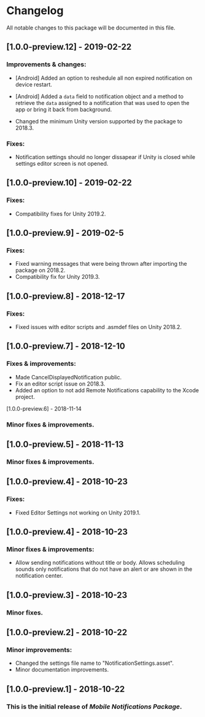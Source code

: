 # Changelog
All notable changes to this package will be documented in this file.

## [1.0.0-preview.12] - 2019-02-22

### Improvements & changes:

- [Android] Added an option to reshedule all non expired notification on device restart.
- [Android] Added a `data` field to notification object and a method to retrieve the `data` assigned to a notification that was used to open the app or bring it back from background.

- Changed the minimum Unity version supported by the package to 2018.3.

### Fixes:

- Notification settings should no longer dissapear if Unity is closed while settings editor screen is not opened.

## [1.0.0-preview.10] - 2019-02-22

### Fixes:

- Compatibility fixes for Unity 2019.2.

## [1.0.0-preview.9] - 2019-02-5

### Fixes:

- Fixed warning messages that were being thrown after importing the package on 2018.2.
- Compatibility fix for Unity 2019.3.

## [1.0.0-preview.8] - 2018-12-17

### Fixes:

- Fixed issues with editor scripts and .asmdef files on Unity 2018.2.

## [1.0.0-preview.7] - 2018-12-10

### Fixes & improvements:

- Made CancelDisplayedNotification public.
- Fix an editor script issue on 2018.3.
- Added an option to not add Remote Notifications capability to the Xcode project. 

[1.0.0-preview.6] - 2018-11-14

### Minor fixes & improvements.

## [1.0.0-preview.5] - 2018-11-13

### Minor fixes & improvements.

## [1.0.0-preview.4] - 2018-10-23

### Fixes:

- Fixed Editor Settings not working on Unity 2019.1.

## [1.0.0-preview.4] - 2018-10-23

### Minor fixes & improvements:

- Allow sending notifications without title or body. Allows scheduling sounds only notifications that do not have an alert or are shown in the notification center.

## [1.0.0-preview.3] - 2018-10-23

### Minor fixes.

## [1.0.0-preview.2] - 2018-10-22

### Minor improvements:

- Changed the settings file name to "NotificationSettings.asset".
- Minor documentation improvements.

## [1.0.0-preview.1] - 2018-10-22
### This is the initial release of *Mobile Notifications  Package*.